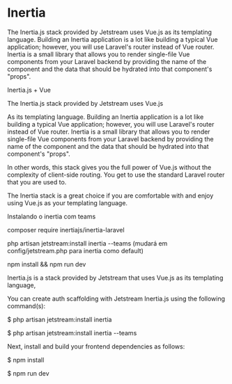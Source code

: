 # Inertia

The Inertia.js stack provided by Jetstream uses Vue.js as its templating language. Building an Inertia application is a lot like building a typical Vue application; however, you will use Laravel's router instead of Vue router. Inertia is a small library that allows you to render single-file Vue components from your Laravel backend by providing the name of the component and the data that should be hydrated into that component's "props".

Inertia.js + Vue

The Inertia.js stack provided by Jetstream uses Vue.js

As its templating language. Building an Inertia application is a lot like building a typical Vue application; however, you will use Laravel's router instead of Vue router. Inertia is a small library that allows you to render single-file Vue components from your Laravel backend by providing the name of the component and the data that should be hydrated into that component's "props".

In other words, this stack gives you the full power of Vue.js without the complexity of client-side routing. You get to use the standard Laravel router that you are used to.

The Inertia stack is a great choice if you are comfortable with and enjoy using Vue.js as your templating language.

Instalando o inertia com teams

composer require inertiajs/inertia-laravel

php artisan jetstream:install inertia --teams (mudará em config/jetstream.php para inertia como default)

npm install && npm run dev

Inertia.js is a stack provided by Jetstream that uses Vue.js as its templating language,

You can create auth scaffolding with Jetstream Inertia.js using the following command(s):

$ php artisan jetstream:install inertia

$ php artisan jetstream:install inertia --teams

Next, install and build your frontend dependencies as follows:

$ npm install

$ npm run dev



